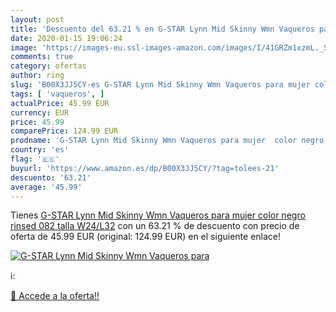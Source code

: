 ```yaml
---
layout: post
title: 'Descuento del 63.21 % en G-STAR Lynn Mid Skinny Wmn Vaqueros para'
date: 2020-01-15 19:06:24
image: 'https://images-eu.ssl-images-amazon.com/images/I/41GRZm1xzmL._SL200_.jpg'
comments: true
category: ofertas
author: ring
slug: 'B00X3JJ5CY-es G-STAR Lynn Mid Skinny Wmn Vaqueros para mujer color negro...'
tags: [ 'vaqueros', ]
actualPrice: 45.99 EUR
currency: EUR
price: 45.99
comparePrice: 124.99 EUR
prodname: 'G-STAR Lynn Mid Skinny Wmn Vaqueros para mujer  color negro  rinsed 082   talla W24/L32'
country: 'es'
flag: '🇪🇸'
buyurl: 'https://www.amazon.es/dp/B00X3JJ5CY/?tag=tolees-21'
descuento: '63.21'
average: '45.99'
---
```


Tienes [G-STAR Lynn Mid Skinny Wmn Vaqueros para mujer  color negro  rinsed 082   talla W24/L32](https://www.amazon.es/dp/B00X3JJ5CY/?tag=tolees-21) con un 63.21 % de descuento con precio de oferta de 45.99 EUR (original: 124.99 EUR) en el siguiente enlace!

[![G-STAR Lynn Mid Skinny Wmn Vaqueros para](https://images-eu.ssl-images-amazon.com/images/I/41GRZm1xzmL._SL200_.jpg)](https://www.amazon.es/dp/B00X3JJ5CY/?tag=tolees-21)

ℹ️:


[🛒 Accede a la oferta!!](https://www.amazon.es/dp/B00X3JJ5CY/?tag=tolees-21)
